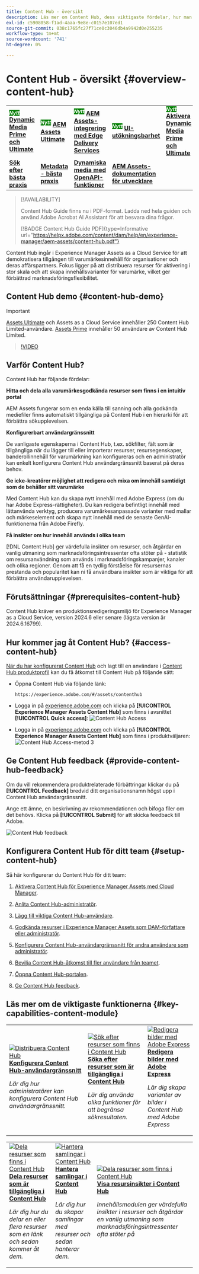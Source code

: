 ```yaml
---
title: Content Hub - översikt
description: Läs mer om Content Hub, dess viktigaste fördelar, hur man får tillgång till det och hur man kan ge feedback kring de alternativ som finns i Content Hub.
exl-id: c5908058-f1ad-4aaa-9e8e-c0157e107ed1
source-git-commit: 038c1765fc27f71ce0c3046db4a9942d0e255235
workflow-type: tm+mt
source-wordcount: '741'
ht-degree: 0%

---
```


# Content Hub - översikt {#overview-content-hub}

<table>
    <tr>
        <td>
            <sup style= "background-color:#008000; color:#FFFFFF; font-weight:bold"><i>Nytt</i></sup> <a href="/help/assets/dynamic-media/dm-prime-ultimate.md"><b>Dynamic Media Prime och Ultimate</b></a>
        </td>
        <td>
            <sup style= "background-color:#008000; color:#FFFFFF; font-weight:bold"><i>Nytt</i></sup> <a href="/help/assets/assets-ultimate-overview.md"><b>AEM Assets Ultimate</b></a>
        </td>
        <td>
            <sup style= "background-color:#008000; color:#FFFFFF; font-weight:bold"><i>Nytt</i></sup> <a href="/help/assets/integrate-aem-assets-edge-delivery-services.md"><b>AEM Assets-integrering med Edge Delivery Services</b></a>
        </td>
        <td>
            <sup style= "background-color:#008000; color:#FFFFFF; font-weight:bold"><i>Nytt</i></sup> <a href="/help/assets/aem-assets-view-ui-extensibility.md"><b>UI-utökningsbarhet</b></a>
        </td>
          <td>
            <sup style= "background-color:#008000; color:#FFFFFF; font-weight:bold"><i>Nytt</i></sup> <a href="/help/assets/dynamic-media/enable-dynamic-media-prime-and-ultimate.md"><b>Aktivera Dynamic Media Prime och Ultimate</b></a>
        </td>
    </tr>
    <tr>
        <td>
            <a href="/help/assets/search-best-practices.md"><b>Sök efter bästa praxis</b></a>
        </td>
        <td>
            <a href="/help/assets/metadata-best-practices.md"><b>Metadata - bästa praxis</b></a>
        </td>
        <td>
            <a href="/help/assets/dynamic-media-open-apis-overview.md"><b>Dynamiska media med OpenAPI-funktioner</b></a>
        </td>
        <td>
            <a href="https://developer.adobe.com/experience-cloud/experience-manager-apis/"><b>AEM Assets-dokumentation för utvecklare</b></a>
        </td>
    </tr>
</table>

>[!AVAILABILITY]
>
>Content Hub Guide finns nu i PDF-format. Ladda ned hela guiden och använd Adobe Acrobat AI Assistant för att besvara dina frågor.
>
>[!BADGE Content Hub Guide PDF]{type=Informative url="https://helpx.adobe.com/content/dam/help/en/experience-manager/aem-assets/content-hub.pdf"}

Content Hub ingår i Experience Manager Assets as a Cloud Service för att demokratisera tillgången till varumärkesinnehåll för organisationer och deras affärspartners. Fokus ligger på att distribuera resurser för aktivering i stor skala och att skapa innehållsvarianter för varumärke, vilket ger förbättrad marknadsföringsflexibilitet.

## Content Hub demo {#content-hub-demo}

>[!IMPORTANT]
>
>[Assets Ultimate](/help/assets/assets-ultimate-overview.md) och Assets as a Cloud Service innehåller 250 Content Hub Limited-användare. [Assets Prime](/help/assets/assets-prime.md) innehåller 50 användare av Content Hub Limited.

>[!VIDEO](https://video.tv.adobe.com/v/3463712)

## Varför Content Hub?

Content Hub har följande fördelar:

**Hitta och dela alla varumärkesgodkända resurser som finns i en intuitiv portal**

AEM Assets fungerar som en enda källa till sanning och alla godkända mediefiler finns automatiskt tillgängliga på Content Hub i en hierarki för att förbättra sökupplevelsen.

**Konfigurerbart användargränssnitt**

De vanligaste egenskaperna i Content Hub, t.ex. sökfilter, fält som är tillgängliga när du lägger till eller importerar resurser, resursegenskaper, banderollinnehåll för varumärkning kan konfigureras och en administratör kan enkelt konfigurera Content Hub användargränssnitt baserat på deras behov.

**Ge icke-kreatörer möjlighet att redigera och mixa om innehåll samtidigt som de behåller sitt varumärke**

Med Content Hub kan du skapa nytt innehåll med Adobe Express (om du har Adobe Express-rättigheter). Du kan redigera befintligt innehåll med lättanvända verktyg, producera varumärkesanpassade varianter med mallar och märkeselement och skapa nytt innehåll med de senaste GenAI-funktionerna från Adobe Firefly.

**Få insikter om hur innehåll används i olika team**

[!DNL Content Hub] ger värdefulla insikter om resurser, och åtgärdar en vanlig utmaning som marknadsföringsintressenter ofta stöter på - statistik om resursanvändning som används i marknadsföringskampanjer, kanaler och olika regioner. Genom att få en tydlig förståelse för resursernas prestanda och popularitet kan ni få användbara insikter som är viktiga för att förbättra användarupplevelsen.

## Förutsättningar {#prerequisites-content-hub}

Content Hub kräver en produktionsredigeringsmiljö för Experience Manager as a Cloud Service, version 2024.6 eller senare (lägsta version är 2024.6.16799).

## Hur kommer jag åt Content Hub? {#access-content-hub}

[När du har konfigurerat Content Hub](/help/assets/deploy-content-hub.md) och lagt till en användare i [Content Hub produktprofil](/help/assets/deploy-content-hub.md#content-hub-instance-product-profile) kan du få åtkomst till Content Hub på följande sätt:

* Öppna Content Hub via följande länk:

  `https://experience.adobe.com/#/assets/contenthub`

* Logga in på [experience.adobe.com](https://auth.services.adobe.com/en_GB/index.html?callback=https%3A%2F%2Fims-na1.adobelogin.com%2Fims%2Fadobeid%2Fexc_app%2FAdobeID%2Ftoken%3Fredirect_uri%3Dhttps%253A%252F%252Fexperience.adobe.com%252F%2523old_hash%253Dold_hash%253D%252523%25252F%2526from_ims%253Dtrue%253Fclient_id%253Dexc_app%2526api%253Dauthorize%2526scope%253Dab.manage%252Caccount_cluster.read%252Cadditional_info%252Cadditional_info.job_function%252Cadditional_info.projectedProductContext%252Cadditional_info.roles%252CAdobeID%252Cadobeio.appregistry.read%252Cadobeio_api%252Caudiencemanager_api%252Ccreative_cloud%252Cmps%252Copenid%252Corg.read%252Cpps.read%252Cread_organizations%252Cread_pc%252Cread_pc.acp%252Cread_pc.dma_tartan%252Csession%26state%3D%257B%2522jslibver%2522%253A%2522v2-v0.31.0-2-g1e8a8a8%2522%252C%2522nonce%2522%253A%25222316022399331147%2522%257D%26code_challenge_method%3Dplain%26use_ms_for_expiry%3Dtrue&client_id=exc_app&scope=ab.manage%2Caccount_cluster.read%2Cadditional_info%2Cadditional_info.job_function%2Cadditional_info.projectedProductContext%2Cadditional_info.roles%2CAdobeID%2Cadobeio.appregistry.read%2Cadobeio_api%2Caudiencemanager_api%2Ccreative_cloud%2Cmps%2Copenid%2Corg.read%2Cpps.read%2Cread_organizations%2Cread_pc%2Cread_pc.acp%2Cread_pc.dma_tartan%2Csession&state=%7B%22jslibver%22%3A%22v2-v0.31.0-2-g1e8a8a8%22%2C%22nonce%22%3A%222316022399331147%22%7D&relay=64da7fa8-cd9e-47cf-9892-7f3ef3092f8c&locale=en_GB&flow_type=token&dctx_id=v%3A2%2Cs%2Cf%2Cb8e64530-b013-11ee-a6c1-e721bdec0171&idp_flow_type=login&response_type=token&profile_filter=%7B%22findFirst%22%3Atrue%2C+%22fallbackToAA%22%3Atrue%2C+%22preferForwardProfile%22%3Atrue%2C+%22searchEntireCluster%22%3Atrue%7D%3B+isOwnedByOrg%28%2776B329395DF155D60A495E2C%40AdobeOrg%27%29&code_challenge_method=plain&redirect_uri=https%3A%2F%2Fexperience.adobe.com%2F%23old_hash%3Dold_hash%3D%2523%252F%26from_ims%3Dtrue%3Fclient_id%3Dexc_app%26api%3Dauthorize%26scope%3Dab.manage%2Caccount_cluster.read%2Cadditional_info%2Cadditional_info.job_function%2Cadditional_info.projectedProductContext%2Cadditional_info.roles%2CAdobeID%2Cadobeio.appregistry.read%2Cadobeio_api%2Caudiencemanager_api%2Ccreative_cloud%2Cmps%2Copenid%2Corg.read%2Cpps.read%2Cread_organizations%2Cread_pc%2Cread_pc.acp%2Cread_pc.dma_tartan%2Csession&use_ms_for_expiry=true#/) och klicka på **[!UICONTROL Experience Manager Assets Content Hub]** som finns i avsnittet **[!UICONTROL Quick access]**:
  ![Content Hub Access](assets/access-content-hub.png)

* Logga in på [experience.adobe.com](https://auth.services.adobe.com/en_GB/index.html?callback=https%3A%2F%2Fims-na1.adobelogin.com%2Fims%2Fadobeid%2Fexc_app%2FAdobeID%2Ftoken%3Fredirect_uri%3Dhttps%253A%252F%252Fexperience.adobe.com%252F%2523old_hash%253Dold_hash%253D%252523%25252F%2526from_ims%253Dtrue%253Fclient_id%253Dexc_app%2526api%253Dauthorize%2526scope%253Dab.manage%252Caccount_cluster.read%252Cadditional_info%252Cadditional_info.job_function%252Cadditional_info.projectedProductContext%252Cadditional_info.roles%252CAdobeID%252Cadobeio.appregistry.read%252Cadobeio_api%252Caudiencemanager_api%252Ccreative_cloud%252Cmps%252Copenid%252Corg.read%252Cpps.read%252Cread_organizations%252Cread_pc%252Cread_pc.acp%252Cread_pc.dma_tartan%252Csession%26state%3D%257B%2522jslibver%2522%253A%2522v2-v0.31.0-2-g1e8a8a8%2522%252C%2522nonce%2522%253A%25222316022399331147%2522%257D%26code_challenge_method%3Dplain%26use_ms_for_expiry%3Dtrue&client_id=exc_app&scope=ab.manage%2Caccount_cluster.read%2Cadditional_info%2Cadditional_info.job_function%2Cadditional_info.projectedProductContext%2Cadditional_info.roles%2CAdobeID%2Cadobeio.appregistry.read%2Cadobeio_api%2Caudiencemanager_api%2Ccreative_cloud%2Cmps%2Copenid%2Corg.read%2Cpps.read%2Cread_organizations%2Cread_pc%2Cread_pc.acp%2Cread_pc.dma_tartan%2Csession&state=%7B%22jslibver%22%3A%22v2-v0.31.0-2-g1e8a8a8%22%2C%22nonce%22%3A%222316022399331147%22%7D&relay=64da7fa8-cd9e-47cf-9892-7f3ef3092f8c&locale=en_GB&flow_type=token&dctx_id=v%3A2%2Cs%2Cf%2Cb8e64530-b013-11ee-a6c1-e721bdec0171&idp_flow_type=login&response_type=token&profile_filter=%7B%22findFirst%22%3Atrue%2C+%22fallbackToAA%22%3Atrue%2C+%22preferForwardProfile%22%3Atrue%2C+%22searchEntireCluster%22%3Atrue%7D%3B+isOwnedByOrg%28%2776B329395DF155D60A495E2C%40AdobeOrg%27%29&code_challenge_method=plain&redirect_uri=https%3A%2F%2Fexperience.adobe.com%2F%23old_hash%3Dold_hash%3D%2523%252F%26from_ims%3Dtrue%3Fclient_id%3Dexc_app%26api%3Dauthorize%26scope%3Dab.manage%2Caccount_cluster.read%2Cadditional_info%2Cadditional_info.job_function%2Cadditional_info.projectedProductContext%2Cadditional_info.roles%2CAdobeID%2Cadobeio.appregistry.read%2Cadobeio_api%2Caudiencemanager_api%2Ccreative_cloud%2Cmps%2Copenid%2Corg.read%2Cpps.read%2Cread_organizations%2Cread_pc%2Cread_pc.acp%2Cread_pc.dma_tartan%2Csession&use_ms_for_expiry=true#/) och klicka på **[!UICONTROL Experience Manager Assets Content Hub]** som finns i produktväljaren:
  ![Content Hub Access-metod 3](assets/access-content-hub-alternate.png)

## Ge Content Hub feedback {#provide-content-hub-feedback}

Om du vill rekommendera produktrelaterade förbättringar klickar du på **[!UICONTROL Feedback]** bredvid ditt organisationsnamn högst upp i Content Hub användargränssnitt.

Ange ett ämne, en beskrivning av rekommendationen och bifoga filer om det behövs. Klicka på **[!UICONTROL Submit]** för att skicka feedback till Adobe.

![Content Hub feedback](assets/content-hub-feedback.png)

## Konfigurera Content Hub för ditt team {#setup-content-hub}

Så här konfigurerar du Content Hub för ditt team:

1. [Aktivera Content Hub för Experience Manager Assets med Cloud Manager](deploy-content-hub.md#enable-content-hub).

1. [Anlita Content Hub-administratör](deploy-content-hub.md#onboard-content-hub-administrator).

1. [Lägg till viktiga Content Hub-användare](deploy-content-hub.md#onboard-content-hub-consumer-users).

1. [Godkända resurser i Experience Manager Assets som DAM-författare eller administratör](approve-assets.md).

1. [Konfigurera Content Hub-användargränssnitt för andra användare som administratör](configure-content-hub-ui-options.md).

1. [Bevilja Content Hub-åtkomst till fler användare från teamet](deploy-content-hub.md#onboard-content-hub-consumer-users).

1. [Öppna Content Hub-portalen](#access-content-hub).

1. [Ge Content Hub feedback](#provide-content-hub-feedback).


## Läs mer om de viktigaste funktionerna {#key-capabilities-content-module}

<table>
<td>
   <a href="/help/assets/configure-content-hub-ui-options.md">
   <img alt="Distribuera Content Hub" src="./assets/configure-assets.png" />
   </a>
   <div>
      <a href="/help/assets/configure-content-hub-ui-options.md">
      <strong> Konfigurera Content Hub-användargränssnitt </strong>
      </a>
   </div>
   <p>
      <em>Lär dig hur administratörer kan konfigurera Content Hub användargränssnitt. </em>
   </p>
</td>


<td>
   <a href="/help/assets/search-assets-content-hub.md">
   <img alt="Sök efter resurser som finns i Content Hub" src="./assets/search.png" />
   </a>
   <div>
      <a href="/help/assets/search-assets-content-hub.md">
      <strong> Söka efter resurser som är tillgängliga i Content Hub </strong>
      </a>
   </div>
   <p>
      <em>Lär dig använda olika funktioner för att begränsa sökresultaten.</em>
   </p>
</td>
<td>
   <a href="/help/assets/edit-images-content-hub.md">
   <img alt="Redigera bilder med Adobe Express" src="./assets/edit-images-content-hub.png" />
   </a>
   <div>
      <a href="/help/assets/edit-images-content-hub.md">
      <strong>Redigera bilder med Adobe Express</strong>
      </a>
   </div>
   <p>
      <em>Lär dig skapa varianter av bilder i Content Hub med Adobe Express</em>
   </p>
</td>
</table>
<table>
<td>
   <a href="/help/assets/share-assets-content-hub.md">
   <img alt="Dela resurser som finns i Content Hub" src="./assets/share-assets-banner.png" />
   </a>
   <div>
      <a href="/help/assets/share-assets-content-hub.md">
      <strong>Dela resurser som är tillgängliga i Content Hub</strong>
      </a>
   </div>
   <p>
      <em>Lär dig hur du delar en eller flera resurser som en länk och sedan kommer åt dem.</em>
   </p>
</td>
<td>
   <a href="/help/assets/collections-content-hub.md">
   <img alt="Hantera samlingar i Content Hub" src="./assets/manage-collection.png" />
   </a>
   <div>
      <a href="/help/assets/collections-content-hub.md">
      <strong>Hantera samlingar i Content Hub</strong>
      </a>
   </div>
   <p>
      <em>Lär dig hur du skapar samlingar med resurser och sedan hanterar dem.</em>
   </p>
</td>
<td>
   <a href="/help/assets/insights-content-hub.md">
   <img alt="Dela resurser som finns i Content Hub" src="./assets/asset-insights-banner.jpg" />
   </a>
   <div>
      <a href="/help/assets/insights-content-hub.md">
      <strong>Visa resursinsikter i Content Hub</strong>
      </a>
   </div>
   <p>
      <em> Innehållsmodulen ger värdefulla insikter i resurser och åtgärdar en vanlig utmaning som marknadsföringsintressenter ofta stöter på</em>
   </p>
</td>
</table>
